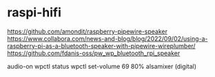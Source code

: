 # raspi-hifi

https://github.com/amondit/raspberry-pipewire-speaker
https://www.collabora.com/news-and-blog/blog/2022/09/02/using-a-raspberry-pi-as-a-bluetooth-speaker-with-pipewire-wireplumber/
https://github.com/fdanis-oss/pw_wp_bluetooth_rpi_speaker


audio-on
wpctl status
wpctl set-volume 69 80%
alsamixer (digital)